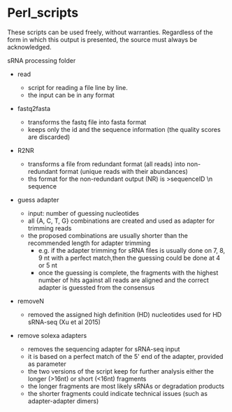 # Perl_scripts

These scripts can be used freely, without warranties.
Regardless of the form in which this output is presented, the source must always be acknowledged.

sRNA processing folder
* read
  * script for reading a file line by line.
  * the input can be in any format
  
* fastq2fasta
  * transforms the fastq file into fasta format
  * keeps only the id and the sequence information (the quality scores are discarded)
  
* R2NR
  * transforms a file from redundant format (all reads) into non-redundant format (unique reads with their abundances)
  * ths format for the non-redundant output (NR) is >sequenceID \n sequence

* guess adapter
  * input: number of guessing nucleotides
  * all {A, C, T, G} combinations are created and used as adapter for trimming reads
  * the proposed combinations are usually shorter than the recommended length for adapter trimming
    * e.g. if the adapter trimming for sRNA files is usually done on 7, 8, 9 nt with a perfect match,then the guessing could be done at 4 or 5 nt
    * once the guessing is complete, the fragments with the highest number of hits against all reads are aligned and the correct adapter is guessted from the consensus

* removeN
  * removed the assigned high definition (HD) nucleotides used for HD sRNA-seq (Xu et al 2015)

* remove solexa adapters
  * removes the sequencing adapter for sRNA-seq input
  * it is based on a perfect match of the 5' end of the adapter, provided as parameter
  * the two versions of the script keep for further analysis either the longer (>16nt) or short (<16nt) fragments
  * the longer fragments are most likely sRNAs or degradation products
  * the shorter fragments could indicate technical issues (such as adapter-adapter dimers)
